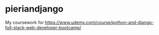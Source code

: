 # pieriandjango
My coursework for https://www.udemy.com/course/python-and-django-full-stack-web-developer-bootcamp/
